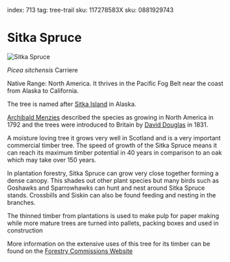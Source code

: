 index: 713
tag: tree-trail
sku: 117278583X
sku: 0881929743

# Sitka Spruce

![Sitka Spruce](sitka-spruce.jpg)

<p class="species-info"><em>Picea sitchensis</em> Carriere</p>

Native Range: North America. It thrives in the Pacific Fog Belt near the coast from Alaska to California.

The tree is named after [Sitka Island](/wiki/Sitka,_Alaska) in Alaska.

[Archibald Menzies](/wiki/Archibald_Menzies) described the species as growing in North America in 1792 
and the trees were introduced to Britain by [David Douglas](/wiki/David_Douglas_&#40;botanist&#41;) in 1831.

A moisture loving tree it grows very well in Scotland and is a very important commercial timber tree. The speed of
growth of the Sitka Spruce means it can reach its maximum timber potential in 40 years in comparison to an oak which
may take over 150 years.

In plantation forestry, Sitka Spruce can grow very close together forming a dense canopy. This shades out other plant
species but many birds such as Goshawks and Sparrowhawks can hunt and nest around Sitka Spruce stands. Crossbills
and Siskin can also be found feeding and nesting in the branches.

The thinned timber from plantations is used to make pulp for paper making while more mature trees are turned into
pallets, packing boxes and used in construction

More information on the extensive uses of this tree for its timber can be found on the
[Forestry Commissions Website](www.forestry.gov.uk/forestry/INFD-5NLEJ6)